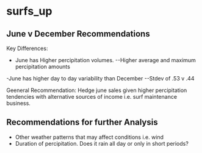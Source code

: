 # surfs_up

## June v December Recommendations
Key Differences:
- June has Higher percipitation volumes.
--Higher average and maximum percipitation amounts

-June has higher day to day variability than December
--Stdev of .53 v .44

Geeneral Recommendation: Hedge june sales given higher percipitation tendencies with alternative sources of income i.e. surf maintenance business.


## Recommendations for further Analysis
- Other weather patterns that may affect conditions i.e. wind
- Duration of percipitation. Does it rain all day or only in short periods?

